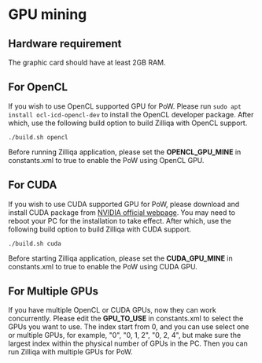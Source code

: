 # GPU mining

## Hardware requirement
The graphic card should have at least 2GB RAM.

## For OpenCL

If you wish to use OpenCL supported GPU for PoW. Please run `sudo apt install ocl-icd-opencl-dev` to install the OpenCL developer package. After which, use the following build option to build Zilliqa with OpenCL support.
```
./build.sh opencl
```
Before running Zilliqa application, please set the **OPENCL_GPU_MINE** in constants.xml to true to enable the PoW using OpenCL GPU.
## For CUDA

If you wish to use CUDA supported GPU for PoW, please download and install CUDA package from [NVIDIA official webpage](https://developer.nvidia.com/cuda-downloads). You may need to reboot your PC for the installation to take effect. After which, use the following build option to build Zilliqa with CUDA support.
```
./build.sh cuda
```
Before starting Zilliqa application, please set the **CUDA_GPU_MINE** in constants.xml to true to enable the PoW using CUDA GPU.
## For Multiple GPUs
If you have multiple OpenCL or CUDA GPUs, now they can work concurrently. Please edit the **GPU_TO_USE** in constants.xml to select the GPUs you want to use. The index start from 0, and you can use select one or multiple GPUs, for example, "0", "0, 1, 2", "0, 2, 4", but make sure the largest index within the physical number of GPUs in the PC. Then you can run Zilliqa with multiple GPUs for PoW.